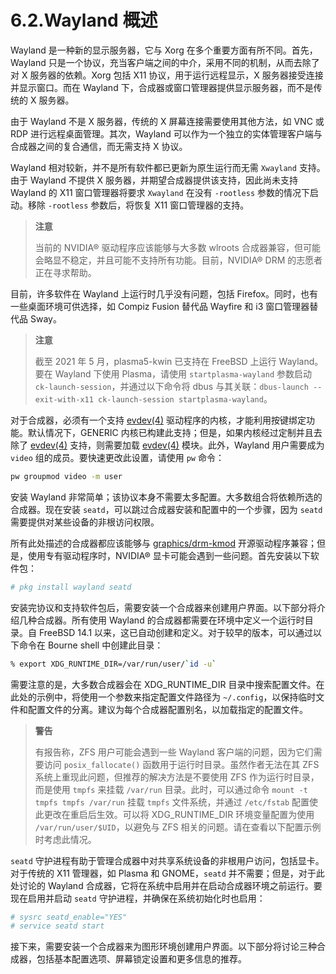 # 6.2.Wayland 概述

Wayland 是一种新的显示服务器，它与 Xorg 在多个重要方面有所不同。首先，Wayland 只是一个协议，充当客户端之间的中介，采用不同的机制，从而去除了对 X 服务器的依赖。Xorg 包括 X11 协议，用于运行远程显示，X 服务器接受连接并显示窗口。而在 Wayland 下，合成器或窗口管理器提供显示服务器，而不是传统的 X 服务器。

由于 Wayland 不是 X 服务器，传统的 X 屏幕连接需要使用其他方法，如 VNC 或 RDP 进行远程桌面管理。其次，Wayland 可以作为一个独立的实体管理客户端与合成器之间的复合通信，而无需支持 X 协议。

Wayland 相对较新，并不是所有软件都已更新为原生运行而无需 `Xwayland` 支持。由于 Wayland 不提供 X 服务器，并期望合成器提供该支持，因此尚未支持 Wayland 的 X11 窗口管理器将要求 `Xwayland` 在没有 `-rootless` 参数的情况下启动。移除 `-rootless` 参数后，将恢复 X11 窗口管理器的支持。

>**注意**
>
> 当前的 NVIDIA® 驱动程序应该能够与大多数 wlroots 合成器兼容，但可能会略显不稳定，并且可能不支持所有功能。目前，NVIDIA® DRM 的志愿者正在寻求帮助。

目前，许多软件在 Wayland 上运行时几乎没有问题，包括 Firefox。同时，也有一些桌面环境可供选择，如 Compiz Fusion 替代品 Wayfire 和 i3 窗口管理器替代品 Sway。

>**注意**
>
>截至 2021 年 5 月，plasma5-kwin 已支持在 FreeBSD 上运行 Wayland。要在 Wayland 下使用 Plasma，请使用 `startplasma-wayland` 参数启动 `ck-launch-session`，并通过以下命令将 dbus 与其关联：`dbus-launch --exit-with-x11 ck-launch-session startplasma-wayland`。

对于合成器，必须有一个支持 [evdev(4)](https://man.freebsd.org/cgi/man.cgi?query=evdev&sektion=4&format=html) 驱动程序的内核，才能利用按键绑定功能。默认情况下，GENERIC 内核已构建此支持；但是，如果内核经过定制并且去除了 [evdev(4)](https://man.freebsd.org/cgi/man.cgi?query=evdev&sektion=4&format=html) 支持，则需要加载 [evdev(4)](https://man.freebsd.org/cgi/man.cgi?query=evdev&sektion=4&format=html) 模块。此外，Wayland 用户需要成为 `video` 组的成员。要快速更改此设置，请使用 `pw` 命令：

```sh
pw groupmod video -m user
```

安装 Wayland 非常简单；该协议本身不需要太多配置。大多数组合将依赖所选的合成器。现在安装 `seatd`，可以跳过合成器安装和配置中的一个步骤，因为 `seatd` 需要提供对某些设备的非根访问权限。

所有此处描述的合成器都应该能够与 [graphics/drm-kmod](https://cgit.freebsd.org/ports/tree/graphics/drm-kmod/) 开源驱动程序兼容；但是，使用专有驱动程序时，NVIDIA® 显卡可能会遇到一些问题。首先安装以下软件包：

```sh
# pkg install wayland seatd
```

安装完协议和支持软件包后，需要安装一个合成器来创建用户界面。以下部分将介绍几种合成器。所有使用 Wayland 的合成器都需要在环境中定义一个运行时目录。自 FreeBSD 14.1 以来，这已自动创建和定义。对于较早的版本，可以通过以下命令在 Bourne shell 中创建此目录：

```sh
% export XDG_RUNTIME_DIR=/var/run/user/`id -u`
```

需要注意的是，大多数合成器会在 XDG_RUNTIME_DIR 目录中搜索配置文件。在此处的示例中，将使用一个参数来指定配置文件路径为 `~/.config`，以保持临时文件和配置文件的分离。建议为每个合成器配置别名，以加载指定的配置文件。

>**警告**
>
> 有报告称，ZFS 用户可能会遇到一些 Wayland 客户端的问题，因为它们需要访问 `posix_fallocate()` 函数用于运行时目录。虽然作者无法在其 ZFS 系统上重现此问题，但推荐的解决方法是不要使用 ZFS 作为运行时目录，而是使用 `tmpfs` 来挂载 `/var/run` 目录。此时，可以通过命令 `mount -t tmpfs tmpfs /var/run` 挂载 `tmpfs` 文件系统，并通过 `/etc/fstab` 配置使此更改在重启后生效。可以将 XDG_RUNTIME_DIR 环境变量配置为使用 `/var/run/user/$UID`，以避免与 ZFS 相关的问题。请在查看以下配置示例时考虑此情况。

`seatd` 守护进程有助于管理合成器中对共享系统设备的非根用户访问，包括显卡。对于传统的 X11 管理器，如 Plasma 和 GNOME，`seatd` 并不需要；但是，对于此处讨论的 Wayland 合成器，它将在系统中启用并在启动合成器环境之前运行。要现在启用并启动 `seatd` 守护进程，并确保在系统初始化时也启用：

```sh
# sysrc seatd_enable="YES"
# service seatd start
```

接下来，需要安装一个合成器来为图形环境创建用户界面。以下部分将讨论三种合成器，包括基本配置选项、屏幕锁定设置和更多信息的推荐。
